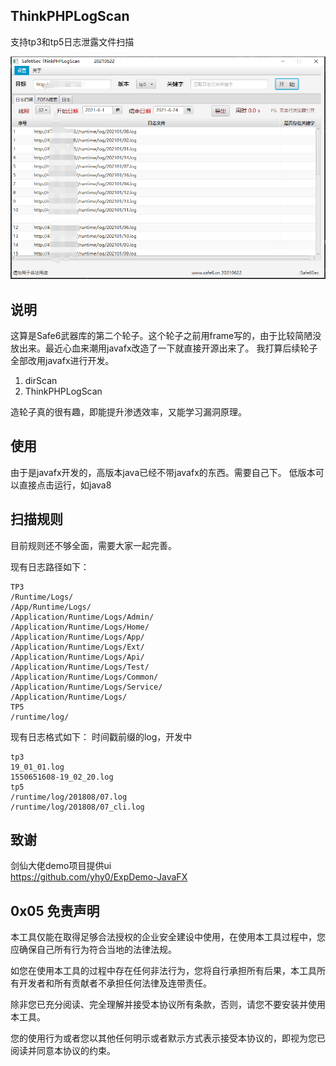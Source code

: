 ## ThinkPHPLogScan
支持tp3和tp5日志泄露文件扫描

![img](img/20210624000443.png)


## 说明
这算是Safe6武器库的第二个轮子。这个轮子之前用frame写的，由于比较简陋没放出来。最近心血来潮用javafx改造了一下就直接开源出来了。
我打算后续轮子全部改用javafx进行开发。
1. dirScan
2. ThinkPHPLogScan

造轮子真的很有趣，即能提升渗透效率，又能学习漏洞原理。


## 使用
由于是javafx开发的，高版本java已经不带javafx的东西。需要自己下。
低版本可以直接点击运行，如java8

## 扫描规则
目前规则还不够全面，需要大家一起完善。

现有日志路径如下：  
```
TP3
/Runtime/Logs/  
/App/Runtime/Logs/
/Application/Runtime/Logs/Admin/
/Application/Runtime/Logs/Home/
/Application/Runtime/Logs/App/
/Application/Runtime/Logs/Ext/
/Application/Runtime/Logs/Api/
/Application/Runtime/Logs/Test/
/Application/Runtime/Logs/Common/
/Application/Runtime/Logs/Service/
/Application/Runtime/Logs/
TP5
/runtime/log/
```
现有日志格式如下：
时间戳前缀的log，开发中
```
tp3
19_01_01.log
1550651608-19_02_20.log
tp5
/runtime/log/201808/07.log
/runtime/log/201808/07_cli.log

```



## 致谢
剑仙大佬demo项目提供ui  
https://github.com/yhy0/ExpDemo-JavaFX


## 0x05 免责声明

本工具仅能在取得足够合法授权的企业安全建设中使用，在使用本工具过程中，您应确保自己所有行为符合当地的法律法规。

如您在使用本工具的过程中存在任何非法行为，您将自行承担所有后果，本工具所有开发者和所有贡献者不承担任何法律及连带责任。

除非您已充分阅读、完全理解并接受本协议所有条款，否则，请您不要安装并使用本工具。

您的使用行为或者您以其他任何明示或者默示方式表示接受本协议的，即视为您已阅读并同意本协议的约束。











